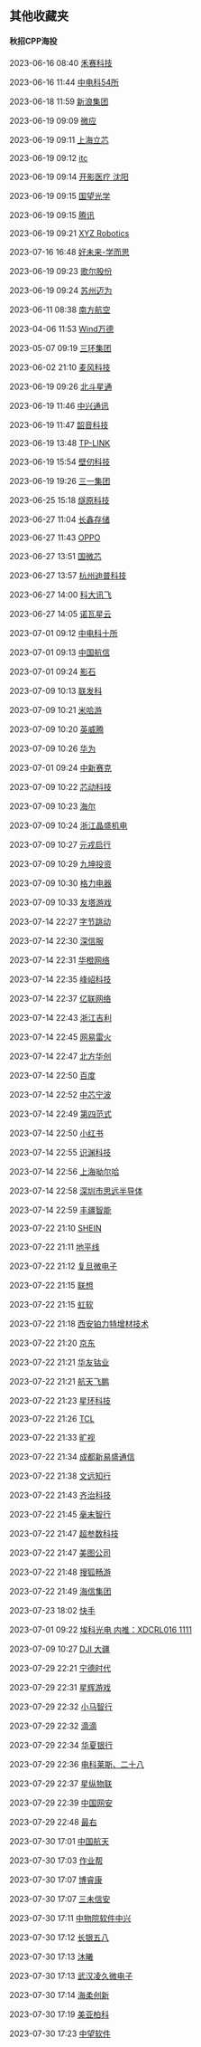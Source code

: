 ##  其他收藏夹

####  秋招CPP海投

2023-06-16 08:40 [禾赛科技](https://kwh0jtf778.jobs.feishu.cn/229043/position/7098923350776924446/detail)

2023-06-16 11:44 [中电科54所](http://campus.51job.com/2024cetc54/p4.html)

2023-06-18 11:59 [新浪集团](https://app.mokahr.com/campus-recruitment/sina/43536#/job/b242c00e-d5c7-4e90-a629-bef8b2952284)

2023-06-19 09:09 [微应](https://mp.weixin.qq.com/s/YVSx4izHRrQdoOsy2PdmMA)

2023-06-19 09:11 [上海立芯](http://ledatech.cn/xyzp)

2023-06-19 09:12 [itc](https://hr.itc-pa.cn/job/school.html?p=1)

2023-06-19 09:14 [开影医疗 沈阳](https://mp.weixin.qq.com/s/yjYYU8eZ23PaNy9x2x5v0Q)

2023-06-19 09:15 [国望光学](https://mp.weixin.qq.com/s/Ws2-HTMHKNNSIwWDz9NaPg)

2023-06-19 09:15 [腾讯](https://join.qq.com/)

2023-06-19 09:21 [XYZ Robotics](https://app.mokahr.com/campus_apply/xyzrobotics/26847#/)

2023-07-16 16:48 [好未来-学而思](https://jinshuju.net/f/MKVsZg)

2023-06-19 09:23 [歌尔股份](https://www.hotjob.cn/wt/GoerTek/mobweb/v8/position/list?openid=oMoJ7xGgYqe9xt8cMoNNQUVjYnpw&recruitType=1&channelId=&brandCode=1&request_locale=zh_CN)

2023-06-19 09:24 [苏州迈为](https://maxwell-gp.zhiye.com/campus/jobs)

2023-06-11 08:38 [南方航空](https://job.csair.cn/#/home)

2023-04-06 11:53 [Wind万德](https://www.wind.com.cn/portal/zh/JoinUs/recruit.html?positionType=9002)

2023-05-07 09:19 [三环集团](https://hr.cctc.cc/record)

2023-06-02 21:10 [麦风科技](https://job.imyfone.cn/intern)

2023-06-19 09:26 [北斗星通](https://www.bdstar.com/mobile/talent.aspx?type=31&id=1)

2023-06-19 11:46 [中兴通讯](https://app.mokahr.com/campus-recruitment/zte/46903#/jobs?project=100022014&zhineng=72363&page=1)

2023-06-19 11:47 [韶音科技](https://app.mokahr.com/campus-recruitment/aftershokzhr/36940#/jobs?zhineng=65956)

2023-06-19 13:48 [TP-LINK ](https://hr.tp-link.com.cn/jobList?jobId=0&jobDirection=0&workPlace=0&currentPage=1&keyword=)

2023-06-19 15:54 [壁仞科技](https://app.mokahr.com/campus-recruitment/biren/44727#/jobs?page=1&anchorName=jobsList)

2023-06-19 19:26 [三一集团](https://sanycampus.zhiye.com/campus?k=24%E5%B1%8A&c=&p=3^-1,1^4&d=&PageIndex=1&class=2&x=1040&n=22)

2023-06-25 15:18 [燧原科技](https://www.enflame-tech.com/careers#careers1)

2023-06-27 11:04 [长鑫存储](http://jobs.cxmt.com/campus/jobs)

2023-06-27 11:43 [OPPO](https://careers.oppo.com/university/oppo/campus/post?recruitType=Graduate)

2023-06-27 13:51 [国微芯](https://app.mokahr.com/campus-recruitment/gwxeda/101935#/candidateHome/applications)

2023-06-27 13:57 [杭州迪普科技](https://dptech.zhiye.com/home)

2023-06-27 14:00 [科大讯飞](https://campus.iflytek.com/official-pc/jobList)

2023-06-27 14:05 [诺瓦星云](https://novastar.zhiye.com/campus/jobs)

2023-07-01 09:12 [中电科十所](https://zdss.51job.com/campus.html)

2023-07-01 09:13 [中国航信](https://wecruit.hotjob.cn/SU6358e2600dcad448466b5464/pb/school.html?postTypeCode=0%2F1227%2F100701&postName=C)

2023-07-01 09:24 [影石](https://insta360.zhiye.com/Campus)

2023-07-09 10:13 [联发科](https://mediatek.zhiye.com/campus/jobs)

2023-07-09 10:21 [米哈游](https://campus.mihoyo.com/?channelToken=6dd65287-c87a-401d-97f1-5c02595eb57c#/campus/position)

2023-07-09 10:20 [英威腾](https://invt.zhaopin.com/job.html)

2023-07-09 10:26 [华为](https://career.huawei.com/reccampportal/portal5/campus-recruitment.html)

2023-07-01 09:24 [中新赛克](https://recruit.sinovatio.com/positions)

2023-07-09 10:22 [芯动科技](https://innosilicon.zhiye.com/campus/jobs)

2023-07-09 10:23 [海尔](https://maker.haier.net/smart_home/customizedjobs.html)

2023-07-09 10:24 [浙江晶盛机电](https://app.mokahr.com/campus_apply/jsjd/24201#/jobs?zhineng=46732)

2023-07-09 10:27 [元戎启行](https://app.mokahr.com/campus_apply/deeproute/6487#/jobs)

2023-07-09 10:29 [九坤投资](https://app.mokahr.com/campus_apply/ubiquantrecruit/37031?sourceToken=11e5413ce0921abca7937e8e087fa050#/)

2023-07-09 10:30 [格力电器](https://gree.m.zhiye.com/index.html)

2023-07-09 10:33 [友塔游戏](https://www.yotta-hr.com/job)

2023-07-14 22:27 [字节跳动](https://jobs.bytedance.com/campus/position?keywords=C&category=&location=&project=7248825722021316901&type=2&job_hot_flag=&current=1&limit=10&functionCategory=&tag=&referral_code=TD2ZG4P)

2023-07-14 22:30 [深信服](https://hr.sangfor.com/campucompon/schoolRecruitment)

2023-07-14 22:31 [华橙网络](https://job.imou.com/campus/detail?jobAdId=6e2e8611-dd48-4f3a-a8a0-46e3b92e0999)

2023-07-14 22:35 [峰岹科技](https://www.fortiortech.com/join/list?type=2)

2023-07-14 22:37 [亿联网络](https://yealink.zhiye.com/campus/detail?jobAdId=0ec76c74-9343-4954-8f4b-5e200c63505a)

2023-07-14 22:43 [浙江吉利](https://campus.geely.com/campus-recruitment/geely/78436/#/jobs?zhineng%5B0%5D=131986&page=1&anchorName=jobsList)

2023-07-14 22:45 [网易雷火](https://leihuo.163.com/campus/#/full)

2023-07-14 22:47 [北方华创](https://career.naura.com/campus/detail?jobAdId=72486e6a-fee0-4ee0-8da7-980fbc296314)

2023-07-14 22:50 [百度](https://talent.baidu.com/jobs/list?recommendCode=IV1MJ0&recruitType=GRADUATE)

2023-07-14 22:52 [中芯宁波](https://srs.nsemii.com/#/home)

2023-07-14 22:49 [第四范式](https://app.mokahr.com/campus-recruitment/4paradigm/47619#/jobs)

2023-07-14 22:50 [小红书](https://job.xiaohongshu.com/campus?referer_code=CNYOJ0HBRS2H)

2023-07-14 22:55 [识渊科技](https://sailyond.jobs.feishu.cn/749776/position/list?spread=D1BB8QU)

2023-07-14 22:56 [上海呦尔哈](https://app.mokahr.com/campus_apply/yorhagames/40940#/jobs)

2023-07-14 22:58 [深圳市思远半导体](https://app.mokahr.com/campus-recruitment/tkplusemi/42650#/jobs)

2023-07-14 22:59 [丰疆智能](https://campus.fjdynamics.cn/#/job/dc9ce33d-b689-4578-9b17-a20b0cca7c11)

2023-07-22 21:10 [SHEIN](https://app.mokahr.com/campus_apply/shein/2932#/jobs?zhineng=15710&commitment=%E5%85%A8%E8%81%8C&location=)

2023-07-22 21:11 [地平线](https://horizon-campus.hotjob.cn/)

2023-07-22 21:12 [复旦微电子](http://campus.51job.com/fmsh/jobs.html)

2023-07-22 21:15 [联想](https://talent.lenovo.com.cn/position?jobTypeName=%E5%90%8E%E7%AB%AF%E5%BC%80%E5%8F%91%E7%B1%BB&projectType=1)

2023-07-22 21:15 [虹软](https://career.arcsoft.com.cn/campus/jobs)

2023-07-22 21:18 [西安铂力特增材技术](https://xablt.zhiye.com/Campus)

2023-07-22 21:20 [京东](https://campus.jd.com/#/jobs)

2023-07-22 21:21 [华友钴业](https://wecruit.hotjob.cn/SU6465f3d9bef57c0907f3bb58/pb/posDetail.html?postId=64af436d2f9d24760adc5980&postType=campus)

2023-07-22 21:21 [航天飞鹏](https://mp.weixin.qq.com/s/CfJ_-hymiiZYuS465NFPcw)

2023-07-22 21:23 [星环科技](https://app.mokahr.com/campus_apply/transwarp/3196#/jobs?zhineng=14487)

2023-07-22 21:26 [TCL](https://zhaopin.tcl.com/campus/recruiting.html#look)

2023-07-22 21:33 [旷视](https://app.mokahr.com/campus-recruitment/mhr/38642?previewKey=df2fc620d48540cf9acd8b2179efb8f5c8dd3f14e1fc444a8b8d16c431778155#/job/cb10e764-b417-4a5f-8139-3759e74e2051)

2023-07-22 21:34 [成都新易盛通信](https://eoptolink.zhiye.com/campus/detail?jobAdId=4e1ba56c-6944-4a51-832b-fd98b85b9427)

2023-07-22 21:38 [文远知行](https://app.mokahr.com/campus_apply/jingchi/2137#/)

2023-07-22 21:43 [齐治科技](https://app.mokahr.com/campus_apply/qzsec/24822#/job/b2862c67-26f0-4c4c-909f-7b35213813b7)

2023-07-22 21:45 [毫末智行](https://career.haomoai.com/campus-recruitment/haomo/44789#/jobs?project=100074055)

2023-07-22 21:47 [超参数科技](https://app.mokahr.com/campus-recruitment/chaocanshu/45562#/jobs?zhineng%5B0%5D=72053&zhineng%5B1%5D=66310&location=&page=1&anchorName=jobsList)

2023-07-22 21:47 [美图公司](https://campus.meitu.com/campus-recruitment/meitu/54138/#/jobs?zhineng=82990)

2023-07-22 21:48 [搜狐畅游](https://app.mokahr.com/campus-recruitment/cyou-inc/42233?sourceToken=0a73cd8ec4bdbe793ca2d7645d4826bc#/)

2023-07-22 21:49 [海信集团](http://hisense.zhiye.com/xdl?k=&c=-1&p=1^9,3^-1&d=&sort=&#zw)

2023-07-23 18:02 [快手](https://campus.kuaishou.cn/#/campus/jobs?code=jUoJpcUeZ&pageNum=1&pageSize=10)

2023-07-01 09:22 [埃科光电 内推：XDCRL016 1111](http://career.i-tek.cn/front.home.index/schoolList)

2023-07-09 10:27 [DJI 大疆](https://we.dji.com/zh-CN/campus/position?project=recruitment&team=T1001_T1003_T1004_T1005_T1006_T1007_T1008_T1009_T1010_T1011&page=1)

2023-07-29 22:21 [宁德时代 ](https://talent.catl.com/campus-recruitment/catlhr/115953#/jobs?zhineng%5B0%5D=136672)

2023-07-29 22:31 [星辉游戏](https://app.mokahr.com/campus-recruitment/rastar/96229#/job/1225f05c-5401-4c1d-9f10-6daf93e4de36)

2023-07-29 22:32 [小马智行](https://ponyai.jobs.feishu.cn/ponycampus/position/7254880787723405624/detail)

2023-07-29 22:32 [滴滴](http://campus.didiglobal.com/campus_apply/didiglobal/96064#/jobs)

2023-07-29 22:34 [华夏银行](https://wecruit.hotjob.cn/SU645b0d18bef57c0907e9fbc8/pb/school.html)

2023-07-29 22:36 [电科莱斯、二十八](https://app.mokahr.com/campus_apply/cetcles/40889#/job/10919ab3-163f-4058-ad7a-8a95b82f2d09)

2023-07-29 22:37 [星纵物联](https://milesight.zhiye.com/campus/detail?jobAdId=77545d54-feca-41c7-b2b0-a41a9e34b5d1)

2023-07-29 22:39 [中国网安](https://app.mokahr.com/campus_apply/cetc30/36270#/job/4d98fe79-200b-4ea0-b4cb-8adfba7840a9)

2023-07-29 22:48 [最右](https://app.mokahr.com/campus_apply/xiaochuankeji/3518#/jobs?zhineng=5670)

2023-07-30 17:01 [中国航天](https://www.spacetalent.com.cn/xcjh.html)

2023-07-30 17:03 [作业帮](https://app.mokahr.com/campus-recruitment/zuoyebang/39595#/job/43af54c9-cc9b-47e0-9a78-34126c488e84)

2023-07-30 17:07 [博睿康](https://www.duomian.com/job/2bb13eaca5b483e6d9bba6ac6c4f2828.shtml)

2023-07-30 17:07 [三未信安](https://sansec.zhiye.com/campus/jobs?1=%5B%7B%22id%22%3A%225%22%2C%22label%22%3A%22%E8%BD%AF%E4%BB%B6%E7%B1%BB%22%7D%5D)

2023-07-30 17:11 [中物院软件中兴](http://www.caep-scns.ac.cn/job_details-445-2-14.php)

2023-07-30 17:12 [长银五八](http://cy58.zhaopin.com/job/index.html)

2023-07-30 17:13 [沐曦](https://app.mokahr.com/campus-recruitment/metax-tech/58131#/jobs)

2023-07-30 17:13 [武汉凌久微电子](http://www.ljmicro.cn/employ.html)

2023-07-30 17:14 [海柔创新](https://hairobotics.zhiye.com/campus/jobs)

2023-07-30 17:19 [美亚柏科](http://hr.300188.cn/xzlb?k=&c=-1&p=1^66,3^-1&day=-1&PageIndex=1&class=2#zw)

2023-07-30 17:23 [中望软件](https://www.zwsoft.cn/job/campus)



